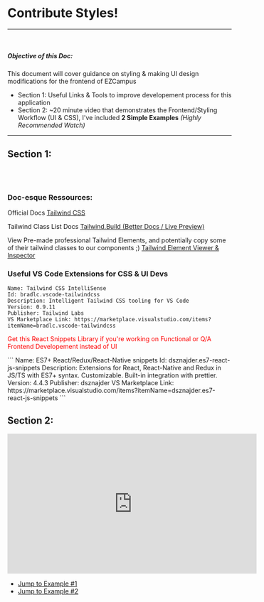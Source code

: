 <h1>Contribute Styles!</h1>
<hr>
<br/>
<h5>Objective of this Doc:</h5>
This document will cover guidance on styling & making UI design modifications for the frontend of EZCampus
<ul>
<li>Section 1: Useful Links & Tools to improve developement process for this application</li>
<li>Section 2: ~20 minute video that demonstrates the Frontend/Styling Workflow (UI & CSS), I've included <b>2 Simple Examples</b> <i>(Highly Recommended Watch)</i>   </li>
</ul>

<hr>
<h2>Section 1:</h2>
<br></br>

<h3>Doc-esque Ressources:</h3>

<span>Official Docs</span> <a href="https://tailwindui.com/components">Tailwind CSS</a>

<span>Tailwind Class List Docs</span> <a href="https://tailwind.build/classes">Tailwind.Build (Better Docs / Live Preview)</a>

<span>View Pre-made professional Tailwind Elements, and potentially copy some of their tailwind classes to our components ;)</span> <a href="https://shuffle.dev/components/tailwind?utm_source=tailwind&utm_medium=class-item">Tailwind Element Viewer & Inspector</a>

<h3>Useful VS Code Extensions for CSS & UI Devs</h3>

```
Name: Tailwind CSS IntelliSense
Id: bradlc.vscode-tailwindcss
Description: Intelligent Tailwind CSS tooling for VS Code
Version: 0.9.11
Publisher: Tailwind Labs
VS Marketplace Link: https://marketplace.visualstudio.com/items?itemName=bradlc.vscode-tailwindcss
```


<p style="color: red;"> Get this React Snippets Library if you're working on Functional or Q/A Frontend Developement instead of UI</p>
```
Name: ES7+ React/Redux/React-Native snippets
Id: dsznajder.es7-react-js-snippets
Description: Extensions for React, React-Native and Redux in JS/TS with ES7+ syntax. Customizable. Built-in integration with prettier.
Version: 4.4.3
Publisher: dsznajder
VS Marketplace Link: https://marketplace.visualstudio.com/items?itemName=dsznajder.es7-react-js-snippets
```

<h2>Section 2:</h2>

  <iframe width="560" height="315" src="https://www.youtube.com/embed/ZnsgHqdxeKg" frameborder="0" allowfullscreen></iframe>
  <br>
  <ul>
    <li><a href="https://youtu.be/ZnsgHqdxeKg?t=120">Jump to Example #1</a></li>
    <li><a href="https://youtu.be/ZnsgHqdxeKg?t=593">Jump to Example #2</a></li>
  </ul>